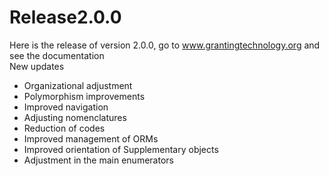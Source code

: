 # Release2.0.0
 Here is the release of version 2.0.0, go to www.grantingtechnology.org and see the documentation<br>
 New updates<br>
* Organizational adjustment<br>
* Polymorphism improvements<br>
* Improved navigation<br>
* Adjusting nomenclatures<br>
* Reduction of codes<br>
* Improved management of ORMs<br>
* Improved orientation of Supplementary objects<br>
* Adjustment in the main enumerators
